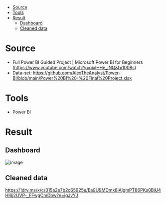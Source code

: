- [Source](#source)
- [Tools](#tools)
- [Result](#result)
  * [Dashboard](#dashboard)
  * [Cleaned data](#cleaned--data)

# Source
- Full Power BI Guided Project | Microsoft Power BI for Beginners (https://www.youtube.com/watch?v=pixlHHe_lNQ&t=1008s)
- Data-set: https://github.com/AlexTheAnalyst/Power-BI/blob/main/Power%20BI%20-%20Final%20Project.xlsx
  
# Tools
- Power BI

# Result
## Dashboard
![image](https://github.com/user-attachments/assets/56c424f0-aebb-4f3d-a8e2-755d84cd0b33)

## Cleaned data
https://1drv.ms/x/c/315a2e7b2c65925e/Ea9U9MDmx8lAlgmPT86PKs0BiU4Hl6j2UVP-_FFwgCmDbw?e=igJvYJ





